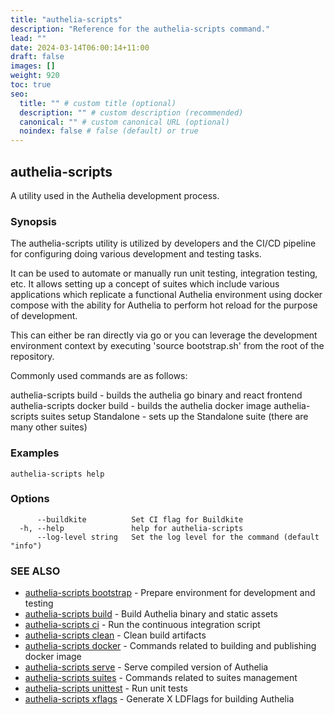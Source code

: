 ```yaml
---
title: "authelia-scripts"
description: "Reference for the authelia-scripts command."
lead: ""
date: 2024-03-14T06:00:14+11:00
draft: false
images: []
weight: 920
toc: true
seo:
  title: "" # custom title (optional)
  description: "" # custom description (recommended)
  canonical: "" # custom canonical URL (optional)
  noindex: false # false (default) or true
---
```


## authelia-scripts

A utility used in the Authelia development process.

### Synopsis

The authelia-scripts utility is utilized by developers and the CI/CD pipeline for configuring
doing various development and testing tasks.

It can be used to automate or manually run unit testing, integration testing, etc. It allows setting up a concept of
suites which include various applications which replicate a functional Authelia environment using docker compose with
the ability for Authelia to perform hot reload for the purpose of development.

This can either be ran directly via go or you can leverage the development environment context by executing
'source bootstrap.sh' from the root of the repository.

Commonly used commands are as follows:

authelia-scripts build - builds the authelia go binary and react frontend
authelia-scripts docker build - builds the authelia docker image
authelia-scripts suites setup Standalone - sets up the Standalone suite (there are many other suites)


### Examples

```
authelia-scripts help
```

### Options

```
      --buildkite          Set CI flag for Buildkite
  -h, --help               help for authelia-scripts
      --log-level string   Set the log level for the command (default "info")
```

### SEE ALSO

* [authelia-scripts bootstrap](authelia-scripts_bootstrap.md)	 - Prepare environment for development and testing
* [authelia-scripts build](authelia-scripts_build.md)	 - Build Authelia binary and static assets
* [authelia-scripts ci](authelia-scripts_ci.md)	 - Run the continuous integration script
* [authelia-scripts clean](authelia-scripts_clean.md)	 - Clean build artifacts
* [authelia-scripts docker](authelia-scripts_docker.md)	 - Commands related to building and publishing docker image
* [authelia-scripts serve](authelia-scripts_serve.md)	 - Serve compiled version of Authelia
* [authelia-scripts suites](authelia-scripts_suites.md)	 - Commands related to suites management
* [authelia-scripts unittest](authelia-scripts_unittest.md)	 - Run unit tests
* [authelia-scripts xflags](authelia-scripts_xflags.md)	 - Generate X LDFlags for building Authelia

